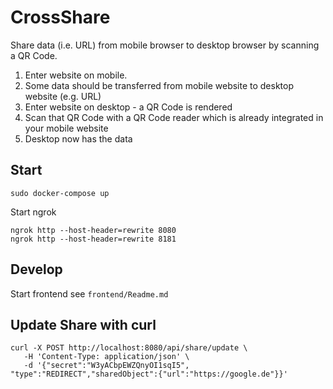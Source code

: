 # CrossShare
Share data (i.e. URL) from mobile browser to desktop browser by scanning a QR Code.

1. Enter website on mobile.
2. Some data should be transferred from mobile website to desktop website (e.g. URL)
3. Enter website on desktop - a QR Code is rendered
4. Scan that QR Code with a QR Code reader which is already integrated in your mobile website
5. Desktop now has the data

## Start
```
sudo docker-compose up
```

Start ngrok
```
ngrok http --host-header=rewrite 8080
ngrok http --host-header=rewrite 8181
```

## Develop
Start frontend see `frontend/Readme.md`

## Update Share with curl
```
curl -X POST http://localhost:8080/api/share/update \
   -H 'Content-Type: application/json' \
   -d '{"secret":"W3yACbpEWZQnyOI1sqI5", "type":"REDIRECT","sharedObject":{"url":"https://google.de"}}'
```